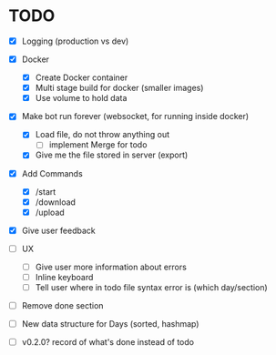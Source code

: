 # TODO
- [x] Logging (production vs dev)

- [x] Docker
    - [x] Create Docker container
    - [x] Multi stage build for docker (smaller images)
    - [x] Use volume to hold data

- [x] Make bot run forever (websocket, for running inside docker)
    - [x] Load file, do not throw anything out
        - [ ] implement Merge for todo
    - [x] Give me the file stored in server (export)

- [x] Add Commands
    - [x] /start
    - [x] /download
    - [x] /upload

- [x] Give user feedback

- [ ] UX
    - [ ] Give user more information about errors
    - [ ] Inline keyboard
    - [ ] Tell user where in todo file syntax error is (which day/section)

- [ ] Remove done section

- [ ] New data structure for Days (sorted, hashmap)

- [ ] v0.2.0? record of what's done instead of todo

